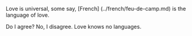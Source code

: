 Love is universal, some say, [French] (../french/feu-de-camp.md) is the language of love. 

Do I agree?
No, I disagree. Love knows no languages.
